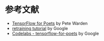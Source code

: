 # 参考文献

- [TensorFlow for Poets](https://petewarden.com/2016/02/28/tensorflow-for-poets/) by Pete Warden
- [retraining tutorial](https://www.tensorflow.org/tutorials/image_retraining) by Google
- [Codelabs - tensorflow-for-poets](https://codelabs.developers.google.com/codelabs/tensorflow-for-poets/index.html?index=..%2F..%2Findex#0) by Google